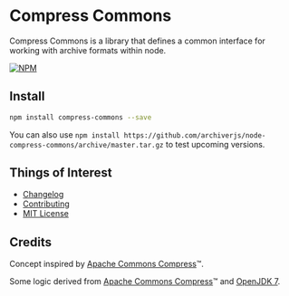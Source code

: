 # Compress Commons

Compress Commons is a library that defines a common interface for working with archive formats within node.

[![NPM](https://nodei.co/npm/compress-commons.png)](https://nodei.co/npm/compress-commons/)

## Install

```bash
npm install compress-commons --save
```

You can also use `npm install https://github.com/archiverjs/node-compress-commons/archive/master.tar.gz` to test upcoming versions.

## Things of Interest

- [Changelog](https://github.com/archiverjs/node-compress-commons/releases)
- [Contributing](https://github.com/archiverjs/node-compress-commons/blob/master/CONTRIBUTING.md)
- [MIT License](https://github.com/archiverjs/node-compress-commons/blob/master/LICENSE-MIT)

## Credits

Concept inspired by [Apache Commons Compress](http://commons.apache.org/proper/commons-compress/)&trade;.

Some logic derived from [Apache Commons Compress](http://commons.apache.org/proper/commons-compress/)&trade; and [OpenJDK 7](http://openjdk.java.net/).